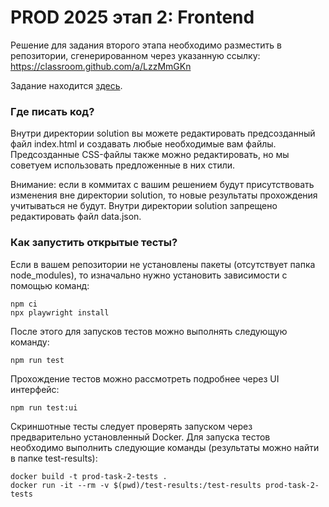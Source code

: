 # PROD 2025 этап 2: Frontend

Решение для задания второго этапа необходимо разместить в репозитории, сгенерированном через указанную ссылку: https://classroom.github.com/a/LzzMmGKn  

Задание находится [здесь](task/task.md).

### Где писать код?

Внутри директории solution вы можете редактировать предсозданный файл index.html и создавать любые необходимые вам файлы. Предсозданные CSS-файлы также можно редактировать, но мы советуем использовать предложенные в них стили.

Внимание: если в коммитах с вашим решением будут присутствовать изменения вне директории solution,
то новые результаты прохождения учитываться не будут. Внутри директории solution запрещено редактировать файл data.json.

### Как запустить открытые тесты?

Если в вашем репозитории не установлены пакеты (отсутствует папка node_modules), то изначально нужно установить зависимости с помощью команд:

```
npm ci
npx playwright install
```

После этого для запусков тестов можно выполнять следующую команду:

`npm run test`

Прохождение тестов можно рассмотреть подробнее через UI интерфейс:

`npm run test:ui`

Скриншотные тесты следует проверять запуском через предварительно установленный Docker. Для запуска тестов необходимо выполнить следующие команды (результаты можно найти в папке test-results):

```
docker build -t prod-task-2-tests .
docker run -it --rm -v $(pwd)/test-results:/test-results prod-task-2-tests
```
